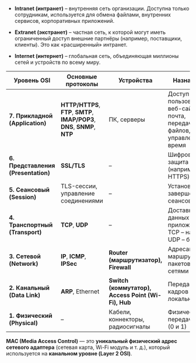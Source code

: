 - **Intranet (интранет)** – внутренняя сеть организации. Доступна только сотрудникам, используется для обмена файлами, внутренних сервисов, корпоративных приложений.
    
- **Extranet (экстранет)** – частная сеть, к которой могут иметь ограниченный доступ внешние партнёры (например, поставщики, клиенты). Это как «расширенный» интранет.
    
- **Internet (интернет)** – глобальная сеть, объединяющая миллионы сетей и устройств по всему миру.


| Уровень OSI                         | Основные протоколы                                                           | Устройства                                         | Назначение                                                                |
| ----------------------------------- | ---------------------------------------------------------------------------- | -------------------------------------------------- | ------------------------------------------------------------------------- |
| **7. Прикладной (Application)**     | **HTTP/HTTPS**, **FTP**, **SMTP**, **IMAP/POP3**, **DNS**, **SNMP**, **NTP** | ПК, серверы                                        | Доступ пользователя: веб-сайты, почта, передача файлов, управление, время |
| **6. Представления (Presentation)** | **SSL/TLS**                                                                  | –                                                  | Шифрование и защита данных (например, HTTPS)                              |
| **5. Сеансовый (Session)**          | TLS-сессии, управление соединениями                                          | –                                                  | Установление и завершение сеансов связи                                   |
| **4. Транспортный (Transport)**     | **TCP**, **UDP**                                                             | –                                                  | Доставка данных между приложениями: TCP – надёжно, UDP – быстро           |
| **3. Сетевой (Network)**            | **IP**, **ICMP**, **IPSec**                                                  | **Router (маршрутизатор), Firewall**               | Адресация и маршрутизация пакетов между сетями                            |
| **2. Канальный (Data Link)**        | **ARP**, Ethernet                                                            | **Switch (коммутатор), Access Point (Wi-Fi), Hub** | Передача кадров внутри локальной сети                                     |
| **1. Физический (Physical)**        | –                                                                            | Кабели, коннекторы, радиосигналы                   | Физическая передача битов (0 и 1)                                         |
**MAC (Media Access Control)** — это **уникальный физический адрес сетевого адаптера** (сетевая карта, Wi-Fi модуль и т. д.), который используется на **канальном уровне (Layer 2 OSI)**.

